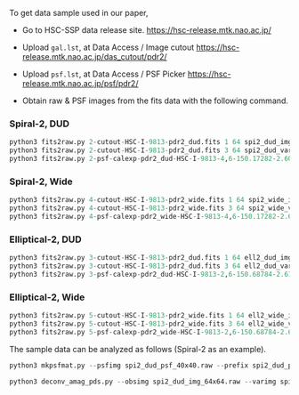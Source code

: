 To get data sample used in our paper,

- Go to HSC-SSP data release site.
https://hsc-release.mtk.nao.ac.jp/

- Upload `gal.lst`, at Data Access / Image cutout
https://hsc-release.mtk.nao.ac.jp/das_cutout/pdr2/

- Upload `psf.lst`, at Data Access / PSF Picker
https://hsc-release.mtk.nao.ac.jp/psf/pdr2/


- Obtain raw & PSF images from the fits data with the following command. 

### Spiral-2, DUD
```py
python3 fits2raw.py 2-cutout-HSC-I-9813-pdr2_dud.fits 1 64 spi2_dud_img_64x64.raw
python3 fits2raw.py 2-cutout-HSC-I-9813-pdr2_dud.fits 3 64 spi2_dud_var_64x64.raw
python3 fits2raw.py 2-psf-calexp-pdr2_dud-HSC-I-9813-4,6-150.17282-2.60907.fits 0 40 spi2_dud_psf_40x40.raw
```

### Spiral-2, Wide
```py
python3 fits2raw.py 4-cutout-HSC-I-9813-pdr2_wide.fits 1 64 spi2_wide_img_64x64.raw
python3 fits2raw.py 4-cutout-HSC-I-9813-pdr2_wide.fits 3 64 spi2_wide_var_64x64.raw
python3 fits2raw.py 4-psf-calexp-pdr2_wide-HSC-I-9813-4,6-150.17282-2.60907.fits 0 40 spi2_wide_psf_40x40.raw
```

### Elliptical-2, DUD
```py
python3 fits2raw.py 3-cutout-HSC-I-9813-pdr2_dud.fits 1 64 ell2_dud_img_64x64.raw
python3 fits2raw.py 3-cutout-HSC-I-9813-pdr2_dud.fits 3 64 ell2_dud_var_64x64.raw
python3 fits2raw.py 3-psf-calexp-pdr2_dud-HSC-I-9813-2,6-150.68784-2.61864.fits 0 40 ell2_dud_psf_40x40.raw
```

### Elliptical-2, Wide
```py
python3 fits2raw.py 5-cutout-HSC-I-9813-pdr2_wide.fits 1 64 ell2_wide_img_64x64.raw
python3 fits2raw.py 5-cutout-HSC-I-9813-pdr2_wide.fits 3 64 ell2_wide_var_64x64.raw
python3 fits2raw.py 5-psf-calexp-pdr2_wide-HSC-I-9813-2,6-150.68784-2.61864.fits 0 40 ell2_wide_psf_40x40.raw
```

The sample data can be analyzed as follows (Spiral-2 as an example).

```py
python3 mkpsfmat.py --psfimg spi2_dud_psf_40x40.raw --prefix spi2_dud_psf --img_size 64 --psfimg_size 40 --fl 0.9999
```

```py
python3 deconv_amag_pds.py --obsimg spi2_dud_img_64x64.raw --varimg spi2_dud_var_64x64.raw --psfmat spi2_dud_psf.mat --outimg spi2_dud_deconv.raw --lam 2.0 --bsig 1.0 --Nite 1000 --xnimg spi2_dud_xn.raw --costfile cost.txt
```


